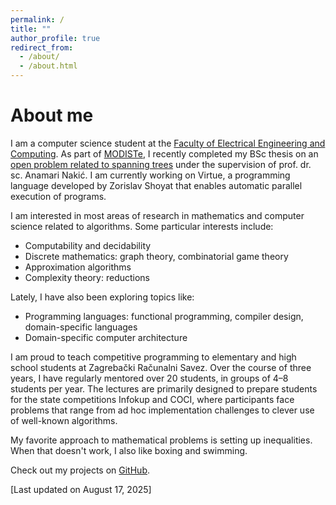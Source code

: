 ```yaml
---
permalink: /
title: ""
author_profile: true
redirect_from: 
  - /about/
  - /about.html
---
```


About me
==========

I am a computer science student at the [Faculty of Electrical Engineering and Computing](https://www.fer.unizg.hr/en). 
As part of [MODISTe](https://www.fer.unizg.hr/modiste), 
I recently completed my BSc thesis on an [open problem related to spanning trees](http://garden.irmacs.sfu.ca/op/minimal_graphs_with_a_prescribed_number_of_spanning_trees) 
under the supervision of prof. dr. sc. Anamari Nakić. 
I am currently working on Virtue, a programming language developed by Zorislav Shoyat that enables automatic parallel execution of programs.

I am interested in most areas of research in mathematics and computer science related to algorithms. 
Some particular interests include:  
- Computability and decidability
- Discrete mathematics: graph theory, combinatorial game theory
- Approximation algorithms
- Complexity theory: reductions

Lately, I have also been exploring topics like:
- Programming languages: functional programming, compiler design, domain-specific languages
- Domain-specific computer architecture

I am proud to teach competitive programming to elementary and high school students at Zagrebački Računalni Savez.
Over the course of three years, I have regularly mentored over 20 students, in groups of 4–8 students per year.
The lectures are primarily designed to prepare students for the state competitions Infokup and COCI, where participants face problems that range from ad hoc implementation challenges to clever use of well-known algorithms.

My favorite approach to mathematical problems is setting up inequalities.
When that doesn't work, I also like boxing and swimming.

Check out my projects on [GitHub](https://github.com/martinmajsec).


[Last updated on August 17, 2025]